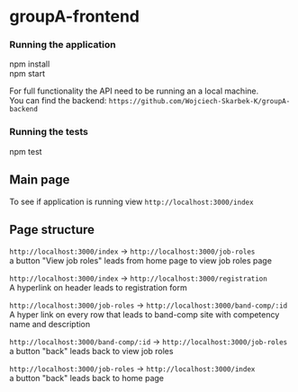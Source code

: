 # groupA-frontend

### Running the application
npm install  
npm start 

For full functionality the API need to be running an a local machine.  
You can find the backend: ```https://github.com/Wojciech-Skarbek-K/groupA-backend```

### Running the tests
npm test

## Main page
To see if application is running view ```http://localhost:3000/index```

## Page structure
```http://localhost:3000/index``` -> ```http://localhost:3000/job-roles```  
 a button "View job roles" leads from home page to view job roles page  

```http://localhost:3000/index``` -> ```http://localhost:3000/registration```  
A hyperlink on header leads to registration form

 ```http://localhost:3000/job-roles``` -> ```http://localhost:3000/band-comp/:id```  
 A hyper link on every row that leads to band-comp site with competency name and description  

 ```http://localhost:3000/band-comp/:id``` -> ```http://localhost:3000/job-roles```  
a button "back" leads back to view job roles

```http://localhost:3000/job-roles``` -> ```http://localhost:3000/index```  
 a button "back" leads back to home page



